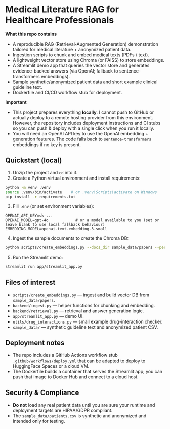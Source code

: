 # Medical Literature RAG for Healthcare Professionals

**What this repo contains**
- A reproducible RAG (Retrieval-Augmented Generation) demonstration tailored for medical literature + anonymized patient data.
- Ingestion scripts to chunk and embed medical texts (PDFs / text).
- A lightweight vector store using Chroma (or FAISS) to store embeddings.
- A Streamlit demo app that queries the vector store and generates evidence-backed answers (via OpenAI; fallback to sentence-transformers embeddings).
- Sample synthetic/anonymized patient data and short example clinical guideline text.
- Dockerfile and CI/CD workflow stub for deployment.

**Important**
- This project prepares everything **locally**. I cannot push to GitHub or actually deploy to a remote hosting provider from this environment. However, the repository includes deployment instructions and CI stubs so you can push & deploy with a single click when you run it locally.
- You will need an OpenAI API key to use the OpenAI embedding + generation features. The code falls back to `sentence-transformers` embeddings if no key is present.

## Quickstart (local)
1. Unzip the project and `cd` into it.
2. Create a Python virtual environment and install requirements:
```bash
python -m venv .venv
source .venv/bin/activate    # or .venv\Scripts\activate on Windows
pip install -r requirements.txt
```
3. Fill `.env` (or set environment variables):
```
OPENAI_API_KEY=sk-...
OPENAI_MODEL=gpt-4o            # or a model available to you (set or leave blank to use local fallback behaviour)
EMBEDDING_MODEL=openai-text-embedding-3-small
```
4. Ingest the sample documents to create the Chroma DB:
```bash
python scripts/create_embeddings.py --docs_dir sample_data/papers --persist_dir ./chroma_db
```
5. Run the Streamlit demo:
```bash
streamlit run app/streamlit_app.py
```

## Files of interest
- `scripts/create_embeddings.py` — ingest and build vector DB from `sample_data/papers`.
- `backend/ingest.py` — helper functions for chunking and embedding.
- `backend/retrieval.py` — retrieval and answer generation logic.
- `app/streamlit_app.py` — demo UI.
- `utils/drug_interactions.py` — small example drug-interaction checker.
- `sample_data/` — synthetic guideline text and anonymized patient CSV.

## Deployment notes
- The repo includes a GitHub Actions workflow stub `.github/workflows/deploy.yml` that can be adapted to deploy to HuggingFace Spaces or a cloud VM.
- The Dockerfile builds a container that serves the Streamlit app; you can push that image to Docker Hub and connect to a cloud host.

## Security & Compliance
- **Do not** load any real patient data until you are sure your runtime and deployment targets are HIPAA/GDPR compliant.
- The `sample_data/patients.csv` is synthetic and anonymized and intended only for testing.
